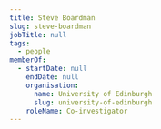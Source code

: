 ```yaml
---
title: Steve Boardman
slug: steve-boardman
jobTitle: null
tags:
  - people
memberOf:
  - startDate: null
    endDate: null
    organisation:
      name: University of Edinburgh
      slug: university-of-edinburgh
    roleName: Co-investigator
---
```

